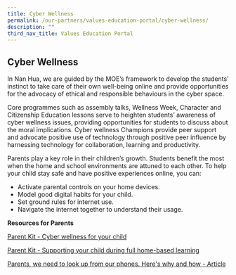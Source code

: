 ```yaml
---
title: Cyber Wellness
permalink: /our-partners/values-education-portal/cyber-wellness/
description: ""
third_nav_title: Values Education Portal
---
```

## Cyber Wellness


In Nan Hua, we are guided by the MOE’s framework to develop the students’ instinct to take care of their own well-being online and provide opportunities for the advocacy of ethical and responsible behaviours in the cyber space. 

Core programmes such as assembly talks, Wellness Week, Character and Citizenship Education lessons serve to heighten students’ awareness of cyber wellness issues, providing opportunities for students to discuss about the moral implications. Cyber wellness Champions provide peer support and advocate positive use of technology through positive peer influence by harnessing technology for collaboration, learning and productivity.

Parents play a key role in their children’s growth. Students benefit the most when the home and school environments are attuned to each other. To help your child stay safe and have positive experiences online, you can:

*   Activate parental controls on your home devices.
*   Model good digital habits for your child.
*   Set ground rules for internet use.
*   Navigate the internet together to understand their usage.
  

**Resources for Parents**

[Parent Kit - Cyber wellness for your child](https://www.moe.gov.sg/-/media/files/parent-kit/cyber-wellness-for-your-child.pdf)

[Parent Kit - Supporting your child during full home-based learning](https://www.moe.gov.sg/-/media/files/parent-kit/Parent-Kit_Supporting-your-child-during-Full-HBL.pdf)

[Parents, we need to look up from our phones. Here's why and how - Article](https://www.washingtonpost.com/news/parenting/wp/2018/01/22/parents-look-up-from-your-phone/)  

